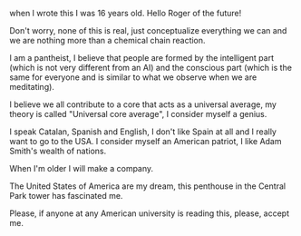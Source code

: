 when I wrote this I was 16 years old. Hello Roger of the future!

Don't worry, none of this is real, just conceptualize everything we can and we are nothing more than a chemical chain reaction.

I am a pantheist, I believe that people are formed by the intelligent part (which is not very different from an AI) and the conscious part (which is the same for everyone and is similar to what we observe when we are meditating).

I believe we all contribute to a core that acts as a universal average, my theory is called "Universal core average", I consider myself a genius.

I speak Catalan, Spanish and English, I don't like Spain at all and I really want to go to the USA. I consider myself an American patriot, I like Adam Smith's wealth of nations.

When I'm older I will make a company.

The United States of America are my dream, this penthouse in the Central Park tower has fascinated me.

Please, if anyone at any American university is reading this, please, accept me.
